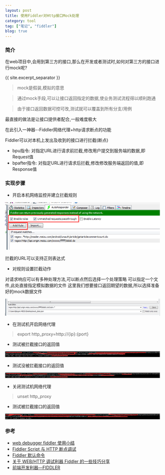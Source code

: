 ```yaml
---
layout: post
title: 使用Fiddler对Http接口Mock处理
category: tool
tag: ["笔记", "fiddler"]
blog: true
---
```

### 简介 ###
在web项目中,会用到第三方的接口,那么在开发或者测试时,如何对第三方的接口进行mock呢?

{{ site.excerpt_separator }}

> mock是假装,模拟的意思

> 通过mock手段,可以让接口返回指定的数据,使业务测试流程得以顺利跑通

> 由于接口返回数据可控可改,测试就可以覆盖到所有分支/用例

最直接的做法是让接口提供者配合,一般难度极大

在此引入一神器--Fiddler网络代理+http请求断点的功能

Fiddler可以对本机上发出及收到的接口进行拦截(断点)

 - bpu指令: 对指定URL进行请求前拦截,修改用户提交到服务端的数据,即Request值
 - bpafter指令: 对指定URL进行请求后拦截,修改修改服务端返回的值,即Response值

### 实现步骤 ###
 - 开启本机网络监控并建立拦截规则

 ![对拦截对URL建立规则](/assets/images/fiddler/mock_http_response.png)
 
 拦截的URL可以支持正则表达式 

 - 对规则设置拦截动作

 对请求响应可以有多种处理方法,可以断点然后选择一个处理策略
 可以指定一个文件,此处直接指定模拟数据的文件
 这里我们想要接口返回期望的数据,所以选择准备好的mock数据文件

 ![设置接口返回值](/assets/images/fiddler/mock_http_repsonse2.png)
 
 - 在测试机开启网络代理

> export http_proxy=http://{ip}:{port}

 - 测试被拦截接口的返回值

 ![被代理并拦截的接口返回值](/assets/images/fiddler/after_set_http_proxy1.png)

 - 测试没被拦截接口的返回值

 ![被代理没拦截的接口返回值](/assets/images/fiddler/after_set_http_proxy.png)

 - 关闭测试机网络代理

> unset http_proxy

 - 测试被拦截接口的返回值

 ![关闭代理接口返回值](/assets/images/fiddler/before_set_http_proxy.png)

### 参考 ###
 * [web debugger fiddler 使用小结](http://www.cnblogs.com/forcertain/archive/2012/11/29/2795139.html)
 * [Fiddler Script 与 HTTP 断点调试](http://my.oschina.net/leejun2005/blog/399108)
 * [Fiddler 默认命令](http://blog.csdn.net/spring21st/article/details/5843495)
 * [关于 WEB/HTTP 调试利器 Fiddler 的一些技巧分享](http://my.oschina.net/leejun2005/blog/151103)
 * [前端开发利器—FIDDLER](http://www.cnblogs.com/yuzhongwusan/archive/2012/07/20/2601306.html?utm_source=tuicool&utm_medium=referral)
